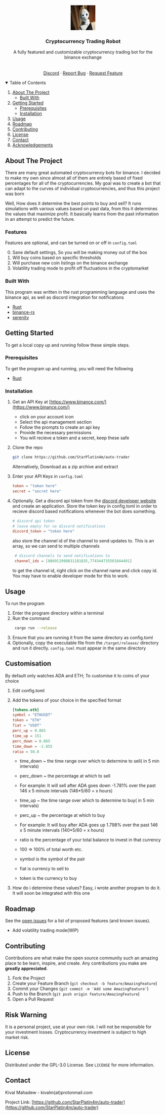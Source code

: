 <br />
<p align="center">
  <a href="https://github.com/StarPlatin4m/auto-trader">
    <img src="img/logo.jpg" alt="Logo" width="80" height="80">
  </a>

  <h3 align="center">Cryptocurrency Trading Robot</h3>

  <p align="center">
    A fully featured and customizable cryptocurrency trading bot for the binance exchange
    <br />
    <br />
    <br />
    <a href="https://discord.com/invite/eKqScrCUCr">Discord</a>
    ·
    <a href="https://github.com/StarPlatin4m/auto-trader/issues">Report Bug</a>
    ·
    <a href="https://github.com/StarPlatin4m/auto-trader/issues">Request Feature</a>

  </p>
</p>

<!-- TABLE OF CONTENTS -->
<details open="open">
  <summary>Table of Contents</summary>
  <ol>
    <li>
      <a href="#about-the-project">About The Project</a>
      <ul>
        <li><a href="#built-with">Built With</a></li>
      </ul>
    </li>
    <li>
      <a href="#getting-started">Getting Started</a>
      <ul>
        <li><a href="#prerequisites">Prerequisites</a></li>
        <li><a href="#installation">Installation</a></li>
      </ul>
    </li>
    <li><a href="#usage">Usage</a></li>
    <li><a href="#roadmap">Roadmap</a></li>
    <li><a href="#contributing">Contributing</a></li>
    <li><a href="#license">License</a></li>
    <li><a href="#contact">Contact</a></li>
    <li><a href="#acknowledgements">Acknowledgements</a></li>
  </ol>
</details>

<!-- ABOUT THE PROJECT -->

## About The Project

There are many great automated cryptocurrency bots for binance. I decided to make my own since almost all of them are entirely based of fixed percentages for all of the cryptocurrencies. My goal was to create a bot that can adapt to the curves of individual cryptocurrencies, and thus this project was born

Well, How does it determine the best points to buy and sell?
It runs simulations with various values based on past data, from this it determines the values that maximize profit. It basically learns from the past information in an attempt to predict the future.

### Features

Features are optional, and can be turned on or off in `config.toml`

0. Sane default settings, So you will be making money out of the box
1. Will buy coins based on specific thresholds
2. Will purchase new coin listings on the binance exchange
3. Volatility trading mode to profit off fluctuations in the cryptomarket

### Built With

This program was written in the rust programming language and uses the binance api, as well as discord integration for notifications

- [Rust](https://www.rust-lang.org)
- [binance-rs](https://github.com/wisespace-io/binance-rs)
- [serenity](https://github.com/serenity-rs/serenity)

<!-- GETTING STARTED -->

## Getting Started

To get a local copy up and running follow these simple steps.

### Prerequisites

To get the program up and running, you will need the following

- [Rust](https://www.rust-lang.org/tools/install)

### Installation

1. Get an API Key at [https://www.binance.com/](https://www.binance.com/)
   - click on your account icon
   - Select the api management section
   - Follow the prompts to create an api key
   - Provide the necessary permissions
   - You will recieve a token and a secret, keep these safe
2. Clone the repo

   ```sh
   git clone https://github.com/StarPlatin4m/auto-trader
   ```

   Alternatively, Download as a zip archive and extract

3. Enter your API Keys in `config.toml`

   ```toml
   token = "token here"
   secret = "secret here"
   ```

4. Optionally. Get a discord api token from the [discord developer website](https://discord.com/developers/applications) and create an application. Store the token key in config.toml in order to recieve discord based notifications whenever the bot does something.

   ```toml
   # discord api token
   # leave empty for no discord notifications
   discord_token = "token here"
   ```

   also store the channel id of the channel to send updates to. This is an array, so we can send to multiple channels

   ```toml
    # discord channels to send notifications to
    channel_ids = [886912998831181835,774344735501844491]
   ```

   to get the channel id, right click on the channel name and click copy id. You may have to enable developer mode for this to work.

<!-- USAGE EXAMPLES -->

## Usage

To run the program

1. Enter the program directory within a terminal
2. Run the command
   ```sh
    cargo run --release
   ```
3. Ensure that you are running it from the same directory as config.toml
4. Optionally, copy the executable file from the `/target/release/` directory and run it directly. `config.toml` must appear in the same directory

<!-- ROADMAP -->

## Customisation

By default only watches ADA and ETH; To customise it to coins of your choice

1. Edit config.toml
2. Add the tokens of your choice in the specified format

   ```toml
   [tokens.eth]
   symbol = "ETHUSDT"
   token = "ETH"
   fiat = "USDT"
   perc_up = 0.865
   time_up = 151
   perc_down = 0.865
   time_down = -1.855
   ratio = 50.0
   ```

   - time_down ~ the time range over which to determine to sell( in 5 min intervals)
   - perc_down ~ the percentage at which to sell
   - For example: It will sell after ADA goes down -1.781% over the past 146 x 5 minute intervals (146\*5/60 = x hours)
   - time_up ~ the time range over which to determine to buy( in 5 min intervals)
   - perc_up ~ the percentage at which to buy
   - For example: It will buy after ADA goes up 1.798% over the past 146 x 5 minute intervals (140\*5/60 = x hours)

   - ratio is the percentage of your total balance to invest in that currency
   - 100 => 100% of total worth etc.
   - symbol is the symbol of the pair
   - fiat is currency to sell to
   - token is the currency to buy

3. How do i determine these values? Easy, i wrote another program to do it. It will soon be integrated with this one

## Roadmap

See the [open issues](https://github.com/StarPlatin4m/auto-trader/issues) for a list of proposed features (and known issues).

- Add volatility trading mode(WIP)

<!-- CONTRIBUTING -->

## Contributing

Contributions are what make the open source community such an amazing place to be learn, inspire, and create. Any contributions you make are **greatly appreciated**.

1. Fork the Project
2. Create your Feature Branch (`git checkout -b feature/AmazingFeature`)
3. Commit your Changes (`git commit -m 'Add some AmazingFeature'`)
4. Push to the Branch (`git push origin feature/AmazingFeature`)
5. Open a Pull Request

<!-- LICENSE -->

## Risk Warning

It is a personal project, use at your own risk. I will not be responsible for your investment losses. Cryptocurrency investment is subject to high market risk.

<!-- LICENSE -->

## License

Distributed under the GPL-3.0 License. See `LICENSE` for more information.

<!-- CONTACT -->

## Contact

Kival Mahadew - kivalm(at)protonmail.com

Project Link: [https://github.com/StarPlatin4m/auto-trader](https://github.com/StarPlatin4m/auto-trader)

